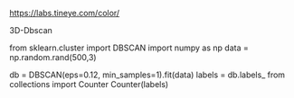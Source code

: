 https://labs.tineye.com/color/

3D-Dbscan

from sklearn.cluster import DBSCAN
import numpy as np
data = np.random.rand(500,3)

db = DBSCAN(eps=0.12, min_samples=1).fit(data)
labels = db.labels_
from collections import Counter
Counter(labels)